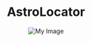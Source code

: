 <div align="center">
  <h1>AstroLocator</h1>
  <img src="[https://github.com/username/repository-name/blob/main/path-to-image/image.png" alt="My Image"](https://github.com/Cole789/AstroLocator/blob/master/AstroLocater.png?raw=true)>
</div>
